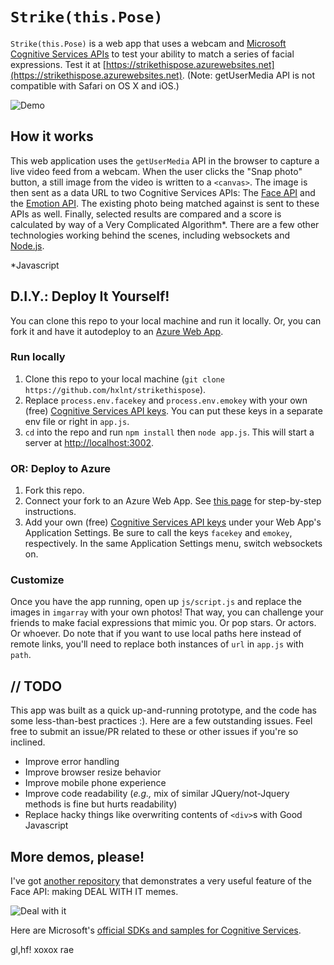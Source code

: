 # `Strike(this.Pose)`
`Strike(this.Pose)` is a web app that uses a webcam and [Microsoft Cognitive Services APIs](https://www.microsoft.com/cognitive-services) to test your ability to match a series of facial expressions. Test it at [https://strikethispose.azurewebsites.net](https://strikethispose.azurewebsites.net). (Note: getUserMedia API is not compatible with Safari on OS X and iOS.)

![Demo](pic.twitter.com/6NJESM2x8D)

## How it works
This web application uses the `getUserMedia` API in the browser to capture a live video feed from a webcam. When the user clicks the "Snap photo" button, a still image from the video is written to a `<canvas>`. The image is then sent as a data URL to two Cognitive Services APIs: The [Face API](https://www.microsoft.com/cognitive-services/en-us/face-api) and the [Emotion API](https://www.microsoft.com/cognitive-services/en-us/emotion-api). The existing photo being matched against is sent to these APIs as well. Finally, selected results are compared and a score is calculated by way of a Very Complicated Algorithm*. There are a few other technologies working behind the scenes, including websockets and [Node.js](http://nodejs.org).

*Javascript

## D.I.Y.: Deploy It Yourself!
You can clone this repo to your local machine and run it locally. Or, you can fork it and have it autodeploy to an [Azure Web App](https://azure.microsoft.com/en-us/services/app-service/web/). 

### Run locally

 1. Clone this repo to your local machine (`git clone https://github.com/hxlnt/strikethispose`).
 2. Replace `process.env.facekey` and `process.env.emokey` with your own (free) [Cognitive Services API keys](https://www.microsoft.com/cognitive-services). You can put these keys in a separate env file or right in `app.js`.
 3. `cd` into the repo and run `npm install` then `node app.js`. This will start a server at [http://localhost:3002](http://localhost:3002).

### OR: Deploy to Azure

 1. Fork this repo.
 2. Connect your fork to an Azure Web App. See [this page](https://docs.microsoft.com/en-us/azure/app-service-web/app-service-continuous-deployment) for step-by-step instructions.
 3. Add your own (free) [Cognitive Services API keys](https://www.microsoft.com/cognitive-services) under your Web App's Application Settings. Be sure to call the keys `facekey` and `emokey`, respectively. In the same Application Settings menu, switch websockets on. 

### Customize

Once you have the app running, open up `js/script.js` and replace the images in `imgarray` with your own photos! That way, you can challenge your friends to make facial expressions that mimic you. Or pop stars. Or actors. Or whoever. Do note that if you want to use local paths here instead of remote links, you'll need to replace both instances of `url` in `app.js` with `path`.

## // TODO

This app was built as a quick up-and-running prototype, and the code has some less-than-best practices :). Here are a few outstanding issues. Feel free to submit an issue/PR related to these or other issues if you're so inclined.

 - Improve error handling
 - Improve browser resize behavior
 - Improve mobile phone experience
 - Improve code readability (*e.g.,* mix of similar JQuery/not-Jquery methods is fine but hurts readability)
 - Replace hacky things like overwriting contents of `<div>`s with Good Javascript

## More demos, please!

I've got [another repository](https://github.com/hxlnt/aifunclub) that demonstrates a very useful feature of the Face API: making DEAL WITH IT memes.

![Deal with it](https://github.com/hxlnt/aifunclub/blob/master/dealwithitbot.gif)

Here are Microsoft's [official SDKs and samples for Cognitive Services](https://www.microsoft.com/cognitive-services/en-us/SDK-Sample).

gl,hf! xoxox rae
